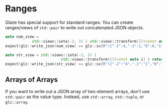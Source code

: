 # Ranges

Glaze has special support for standard ranges. You can create ranges/views of `std::pair` to write out concatenated JSON objects.

```c++
auto num_view =
            std::views::iota(-2, 3) | std::views::transform([](const auto i) { return std::pair(i, i * i); });
expect(glz::write_json(num_view) == glz::sv{R"({"-2":4,"-1":1,"0":0,"1":1,"2":4})"});

auto str_view = std::views::iota(-2, 3) |
                         std::views::transform([](const auto i) { return std::pair(i, std::to_string(i * i)); });
expect(glz::write_json(str_view) == glz::sv{R"({"-2":"4","-1":"1","0":"0","1":"1","2":"4"})"});
```

## Arrays of Arrays

If you want to write out a JSON array of two-element arrays, don't use `std::pair` as the value type. Instead, use `std::array`, `std::tuple`, or `glz::array`.
